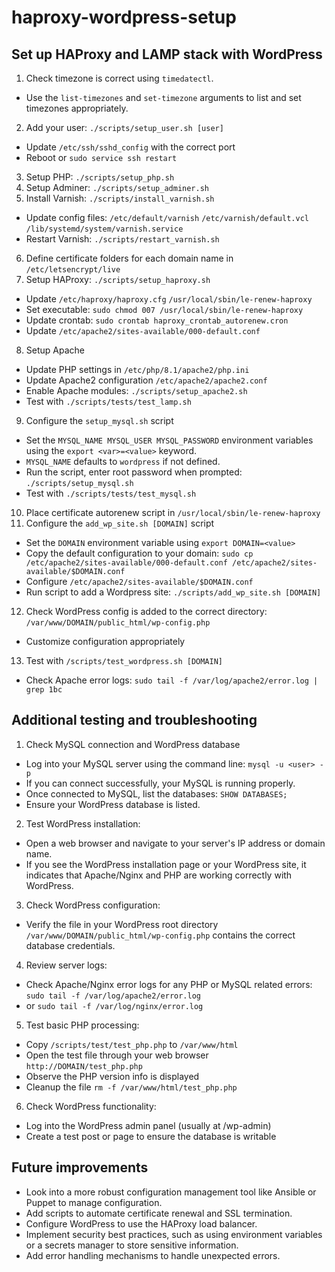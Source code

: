# haproxy-wordpress-setup

## Set up HAProxy and LAMP stack with WordPress

1. Check timezone is correct using `timedatectl`.

- Use the `list-timezones` and `set-timezone` arguments to list and set timezones appropriately.

2. Add your user: `./scripts/setup_user.sh [user]`

- Update `/etc/ssh/sshd_config` with the correct port
- Reboot or `sudo service ssh restart`

3. Setup PHP: `./scripts/setup_php.sh`
4. Setup Adminer: `./scripts/setup_adminer.sh`
5. Install Varnish: `./scripts/install_varnish.sh`

- Update config files: `/etc/default/varnish` `/etc/varnish/default.vcl` `/lib/systemd/system/varnish.service`
- Restart Varnish: `./scripts/restart_varnish.sh`

6. Define certificate folders for each domain name in `/etc/letsencrypt/live`
7. Setup HAProxy: `./scripts/setup_haproxy.sh`

- Update `/etc/haproxy/haproxy.cfg` `/usr/local/sbin/le-renew-haproxy`
- Set executable: `sudo chmod 007 /usr/local/sbin/le-renew-haproxy`
- Update crontab: `sudo crontab haproxy_crontab_autorenew.cron`
- Update `/etc/apache2/sites-available/000-default.conf`

8. Setup Apache

- Update PHP settings in `/etc/php/8.1/apache2/php.ini`
- Update Apache2 configuration `/etc/apache2/apache2.conf`
- Enable Apache modules: `./scripts/setup_apache2.sh`
- Test with `./scripts/tests/test_lamp.sh`

9. Configure the `setup_mysql.sh` script

- Set the `MYSQL_NAME MYSQL_USER MYSQL_PASSWORD` environment variables using the `export <var>=<value>` keyword.
- `MYSQL_NAME` defaults to `wordpress` if not defined.
- Run the script, enter root password when prompted: `./scripts/setup_mysql.sh`
- Test with `./scripts/tests/test_mysql.sh`

10. Place certificate autorenew script in `/usr/local/sbin/le-renew-haproxy`
11. Configure the `add_wp_site.sh [DOMAIN]` script

- Set the `DOMAIN` environment variable using `export DOMAIN=<value>`
- Copy the default configuration to your domain: `sudo cp /etc/apache2/sites-available/000-default.conf /etc/apache2/sites-available/$DOMAIN.conf`
- Configure `/etc/apache2/sites-available/$DOMAIN.conf`
- Run script to add a Wordpress site: `./scripts/add_wp_site.sh [DOMAIN]`

12. Check WordPress config is added to the correct directory: `/var/www/DOMAIN/public_html/wp-config.php`

- Customize configuration appropriately

13. Test with `/scripts/test_wordpress.sh [DOMAIN]`

- Check Apache error logs: `sudo tail -f /var/log/apache2/error.log | grep 1bc `

## Additional testing and troubleshooting

1. Check MySQL connection and WordPress database

- Log into your MySQL server using the command line: `mysql -u <user> -p`
- If you can connect successfully, your MySQL is running properly.
- Once connected to MySQL, list the databases: `SHOW DATABASES;`
- Ensure your WordPress database is listed.

2. Test WordPress installation:

- Open a web browser and navigate to your server's IP address or domain name.
- If you see the WordPress installation page or your WordPress site, it indicates that Apache/Nginx and PHP are working correctly with WordPress.

3. Check WordPress configuration:

- Verify the file in your WordPress root directory `/var/www/DOMAIN/public_html/wp-config.php` contains the correct database credentials.

4. Review server logs:

- Check Apache/Nginx error logs for any PHP or MySQL related errors: `sudo tail -f /var/log/apache2/error.log`
- or `sudo tail -f /var/log/nginx/error.log`

5. Test basic PHP processing:

- Copy `/scripts/test/test_php.php` to `/var/www/html`
- Open the test file through your web browser `http://DOMAIN/test_php.php`
- Observe the PHP version info is displayed
- Cleanup the file `rm -f /var/www/html/test_php.php`

6. Check WordPress functionality:

- Log into the WordPress admin panel (usually at /wp-admin)
- Create a test post or page to ensure the database is writable

## Future improvements

- Look into a more robust configuration management tool like Ansible or Puppet to manage configuration.
- Add scripts to automate certificate renewal and SSL termination.
- Configure WordPress to use the HAProxy load balancer.
- Implement security best practices, such as using environment variables or a secrets manager to store sensitive information.
- Add error handling mechanisms to handle unexpected errors.
